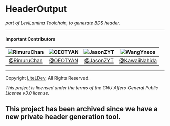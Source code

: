 # HeaderOutput

_part of LeviLamina Toolchain, to generate BDS header._

___

#### Important Contributors

| ![RimuruChan](https://github.com/RimuruChan.png?size=96) | ![OEOTYAN](https://github.com/OEOTYAN.png?size=96) | ![JasonZYT](https://github.com/Jasonzyt.png?size=96) | ![WangYneos](https://github.com/KawaiiNahida.png?size=96) |
|:--------------------------------------------------------:|:--------------------------------------------------:|:----------------------------------------------------:|:---------------------------------------------------------:|
|       [@RimuruChan](https://github.com/RimuruChan)       |       [@OEOTYAN](https://github.com/OEOTYAN)       |       [@JasonZYT](https://github.com/Jasonzyt)       |     [@KawaiiNahida](https://github.com/KawaiiNahida)      |      

___

Copyright [LiteLDev](https://github.com/LiteLDev), All Rights Reserved.

_This project is licensed under the terms of the GNU Affero General Public License v3.0 license._

This project has been archived since we have a new private header generation tool.
---
